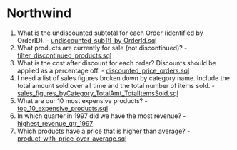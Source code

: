 # Northwind

1. What is the undiscounted subtotal for each Order (identified by OrderID). - [undiscounted_subTtl_by_OrderId.sql]()
2. What products are currently for sale (not discontinued)? - [filter_discontinued_products.sql]()
3. What is the cost after discount for each order?  Discounts should be applied as a percentage off. - [discounted_price_orders.sql]()
4. I need a list of sales figures broken down by category name.  Include the total amount sold over all time and the total number of items sold. - [sales_figures_byCategory_TotalAmt_TotalItemsSold.sql]()
5. What are our 10 most expensive products? - [top_10_expensive_products.sql]()
6. In which quarter in 1997 did we have the most revenue? - [highest_revenue_qtr_1997]()
7. Which products have a price that is higher than average? - [product_with_price_over_average.sql]()